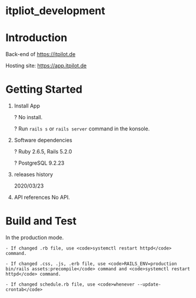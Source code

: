 # itpliot_development

# Introduction 
Back-end of https://itpilot.de

Hosting site: https://app.itpilot.de

# Getting Started
1. Install App

   ? No install.
   
   ? Run <code>rails s</code> or <code>rails server</code> command in the konsole.
   
2. Software dependencies 

   ? Ruby 2.6.5, Rails 5.2.0
   
   ? PostgreSQL 9.2.23

3. releases history

    2020/03/23

4. API references
   No API.

# Build and Test
   
   In the production mode.

   	- If changed .rb file, use <code>systemctl restart httpd</code> command.

	- If changed .css, .js, .erb file, use <code>RAILS_ENV=production bin/rails assets:precompile</code> command and <code>systemctl restart httpd</code> command.

	- If changed schedule.rb file, use <code>whenever --update-crontab</code>
    

